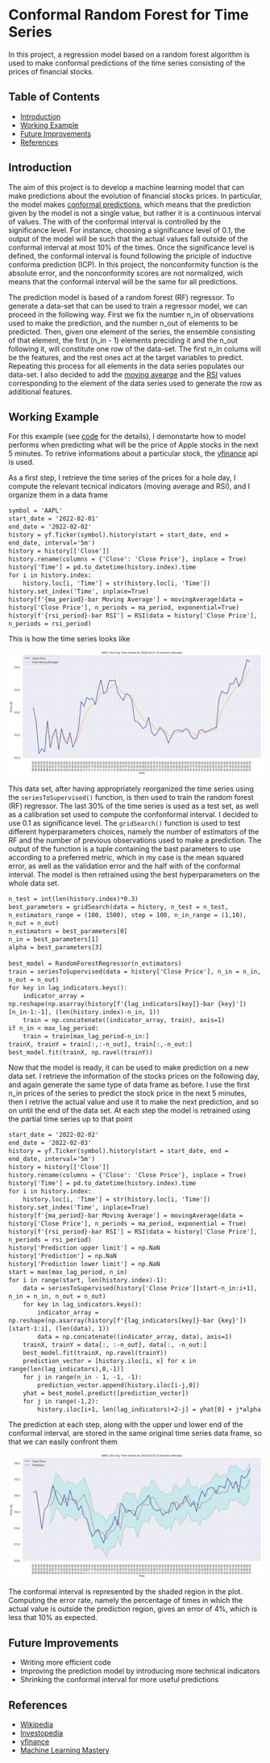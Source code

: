# Conformal Random Forest for Time Series

In this project, a regression model based on a random forest algorithm is used to make conformal predictions of the time series consisting of the prices of financial stocks.

## Table of Contents

* [Introduction](#Introduction)
* [Working Example](#Working-Example)
* [Future Improvements](#Future-Improvements)
* [References](#References)

## Introduction

The aim of this project is to develop a machine learning model that can make predictions about the evolution of financial stocks prices. In particular, the model makes [conformal predictions](https://en.wikipedia.org/wiki/Conformal_prediction), which means that the prediction given by the model is not a single value, but rather it is a continuous interval of values. The with of the conformal interval is controlled by the significance level. For instance, choosing a significance level of 0.1, the output of the model will be such that the actual values fall outside of the conformal interval at most 10% of the times. Once the significance level is defined, the conformal interval is found following the priciple of inductive conforma prediction (ICP). In this project, the nonconformity function is the absolute error, and the nonconformity scores are not normalized, wich means that the conformal interval will be the same for all predictions.

The prediction model is based of a random forest (RF) regressor. To generate a data-set that can be used to train a regressor model, we can proceed in the following way. First we fix the number n_in of observations used to make the prediction, and the number n_out of elements to be predicted. Then, given one element of the series, the ensemble consisting of that element, the first (n_in - 1) elements preciding it and the n_out following it, will constitute one row of the data-set. The first n_in colums will be the features, and the rest ones act at the target variables to predict. Repeating this process for all elements in the data series populates our data-set. I also decided to add the [moving avearge](https://www.investopedia.com/terms/m/movingaverage.asp) and the [RSI](https://www.investopedia.com/terms/r/rsi.asp) values corresponding to the element of the data series used to generate the row as additional features.

## Working Example

For this example (see [code](/CRF.py) for the details), I demonstarte how to model performs when predicting what will be the price of Apple stocks in the next 5 minutes. To retrive informations about a particular stock, the [yfinance](https://pypi.org/project/yfinance/) api is used. 

As a first step, I retrieve the time series of the prices for a hole day, I compute the relevant tecnical indicators (moving average and RSI), and I organize them in a data frame

```
symbol = 'AAPL'
start_date = '2022-02-01'
end_date = '2022-02-02'
history = yf.Ticker(symbol).history(start = start_date, end = end_date, interval='5m')
history = history[['Close']]
history.rename(columns = {'Close': 'Close Price'}, inplace = True)
history['Time'] = pd.to_datetime(history.index).time
for i in history.index:
    history.loc[i, 'Time'] = str(history.loc[i, 'Time'])
history.set_index('Time', inplace=True)
history[f'{ma_period}-bar Moving Average'] = movingAverage(data = history['Close Price'], n_periods = ma_period, exponential=True)
history[f'{rsi_period}-bar RSI'] = RSI(data = history['Close Price'], n_periods = rsi_period)
```

This is how the time series looks like

![TimeSeries](/Plots/price_history1.png)

This data set, after having appropriately reorganized the time series using the `seriesToSupervised()` function, is then used to train the random forest (RF) regressor. The last 30% of the time series is used as a test set, as well as a calibration set used to compute the confonformal interval. I decided to use 0.1 as significance level. The `gridSearch()` function is used to test different hyperparameters choices, namely the number of estimators of the RF and the number of previous observations used to make a prediction. The output of the function is a tuple containing the bast parameters to use according to a preferred metric, which in my case is the mean squared error, as well as the validation error and the half with of the conformal interval. The model is then retrained using the best hyperparameters on the whole data set.

```
n_test = int(len(history.index)*0.3)
best_parameters = gridSearch(data = history, n_test = n_test, n_estimators_range = (100, 1500), step = 100, n_in_range = (1,10), n_out = n_out)
n_estimators = best_parameters[0]
n_in = best_parameters[1]
alpha = best_parameters[3] 

best_model = RandomForestRegressor(n_estimators)
train = seriesToSupervised(data = history['Close Price'], n_in = n_in, n_out = n_out)
for key in lag_indicators.keys():
    indicator_array = np.reshape(np.asarray(history[f'{lag_indicators[key]}-bar {key}'])[n_in-1:-1], (len(history.index)-n_in, 1))
    train = np.concatenate((indicator_array, train), axis=1)
if n_in < max_lag_period:
    train = train[max_lag_period-n_in:]
trainX, trainY = train[:,:-n_out], train[:,-n_out:]
best_model.fit(trainX, np.ravel(trainY))
```

Now that the model is ready, it can be used to make prediction on a new data set. I retrieve the information of the stocks prices on the following day, and again generate the same type of data frame as before. I use the first n_in prices of the series to predict the stock price in the next 5 minutes, then I retrive the actual value and use it to make the next prediction, and so on until the end of the data set. At each step the model is retrained using the partial time series up to that point

```
start_date = '2022-02-02'
end_date = '2022-02-03'
history = yf.Ticker(symbol).history(start = start_date, end = end_date, interval='5m')
history = history[['Close']]
history.rename(columns = {'Close': 'Close Price'}, inplace = True)
history['Time'] = pd.to_datetime(history.index).time
for i in history.index:
    history.loc[i, 'Time'] = str(history.loc[i, 'Time'])
history.set_index('Time', inplace=True)
history[f'{ma_period}-bar Moving Average'] = movingAverage(data = history['Close Price'], n_periods = ma_period, exponential = True)
history[f'{rsi_period}-bar RSI'] = RSI(data = history['Close Price'], n_periods = rsi_period)
history['Prediction upper limit'] = np.NaN
history['Prediction'] = np.NaN
history['Prediction lower limit'] = np.NaN
start = max(max_lag_period, n_in)
for i in range(start, len(history.index)-1):
    data = seriesToSupervised(history['Close Price'][start-n_in:i+1], n_in = n_in, n_out = n_out)
    for key in lag_indicators.keys():
        indicator_array = np.reshape(np.asarray(history[f'{lag_indicators[key]}-bar {key}'])[start-1:i], (len(data), 1))
        data = np.concatenate((indicator_array, data), axis=1)
    trainX, trainY = data[:, :-n_out], data[:, -n_out:]
    best_model.fit(trainX, np.ravel(trainY))
    prediction_vector = [history.iloc[i, x] for x in range(len(lag_indicators),0,-1)]
    for j in range(n_in - 1, -1, -1):
        prediction_vector.append(history.iloc[i-j,0])
    yhat = best_model.predict([prediction_vector])
    for j in range(-1,2):
        history.iloc[i+1, len(lag_indicators)+2-j] = yhat[0] + j*alpha
```

The prediction at each step, along with the upper und lower end of the conformal interval, are stored in the same original time series data frame, so that we can easily confront them

![pred](/Plots/price_pred.png)

The conformal interval is represented by the shaded region in the plot. Computing the error rate, namely the percentage of times in which the actual value is outside the prediction region, gives an error of 4%, which is less that 10% as expected. 

## Future Improvements

- Writing more efficient code
- Improving the prediction model by introducing more technical indicators
- Shrinking the conformal interval for more useful predictions

## References

- [Wikipedia](https://en.wikipedia.org/wiki/Conformal_prediction)
- [Investopedia](https://www.investopedia.com)
- [yfinance](https://pypi.org/project/yfinance/)
- [Machine Learning Mastery](https://machinelearningmastery.com/convert-time-series-supervised-learning-problem-python/)
